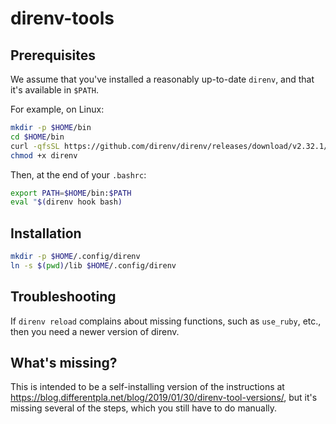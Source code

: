 # direnv-tools

## Prerequisites

We assume that you've installed a reasonably up-to-date `direnv`, and that it's
available in `$PATH`.

For example, on Linux:

```bash
mkdir -p $HOME/bin
cd $HOME/bin
curl -qfsSL https://github.com/direnv/direnv/releases/download/v2.32.1/direnv.linux-amd64 -o direnv
chmod +x direnv
```

Then, at the end of your `.bashrc`:

```bash
export PATH=$HOME/bin:$PATH
eval "$(direnv hook bash)
```

## Installation

```bash
mkdir -p $HOME/.config/direnv
ln -s $(pwd)/lib $HOME/.config/direnv
```

## Troubleshooting

If `direnv reload` complains about missing functions, such as `use_ruby`, etc.,
then you need a newer version of direnv.

## What's missing?

This is intended to be a self-installing version of the instructions at
https://blog.differentpla.net/blog/2019/01/30/direnv-tool-versions/, but it's
missing several of the steps, which you still have to do manually.
